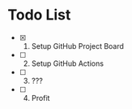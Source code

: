# Todo List

- [x] 1. Setup GitHub Project Board
- [ ] 2. Setup GitHub Actions
- [ ] 3. ???
- [ ] 4. Profit
